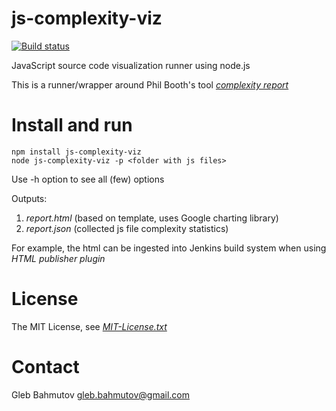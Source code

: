js-complexity-viz
=================

[![Build status][ci-image]][ci-status]

JavaScript source code visualization runner using node.js

This is a runner/wrapper around Phil Booth's tool [*complexity report*](https://github.com/philbooth/complexityReport.js "Complexity report at github")

Install and run
===============

	npm install js-complexity-viz
	node js-complexity-viz -p <folder with js files>

Use -h option to see all (few) options

Outputs: 

1. *report.html* (based on template, uses Google charting library)
2. *report.json* (collected js file complexity statistics)

For example, the html can be ingested into Jenkins build system when using *HTML publisher plugin*

License
=======

The MIT License, see [*MIT-License.txt*](gt/blob/master/MIT-License.txt "MIT-License.txt")

Contact
=======

Gleb Bahmutov <gleb.bahmutov@gmail.com>

[ci-image]: https://secure.travis-ci.org/bahmutov/js-complexity-viz.png?branch=master
[ci-status]: http://travis-ci.org/#!/bahmutov/js-complexity-viz